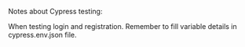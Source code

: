 Notes about Cypress testing:

When testing login and registration. Remember to fill variable details in cypress.env.json file.
